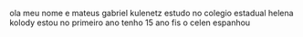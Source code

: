 ola meu nome e mateus gabriel kulenetz
estudo no colegio estadual helena kolody estou no primeiro ano
tenho 15 ano 
fis o celen espanhou
